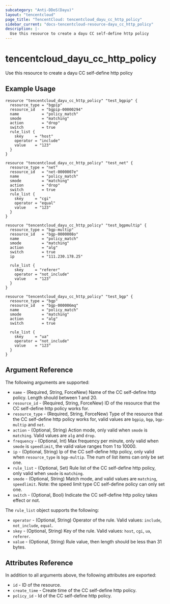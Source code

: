 ```yaml
---
subcategory: "Anti-DDoS(Dayu)"
layout: "tencentcloud"
page_title: "TencentCloud: tencentcloud_dayu_cc_http_policy"
sidebar_current: "docs-tencentcloud-resource-dayu_cc_http_policy"
description: |-
  Use this resource to create a dayu CC self-define http policy
---
```


# tencentcloud_dayu_cc_http_policy

Use this resource to create a dayu CC self-define http policy

## Example Usage

```hcl
resource "tencentcloud_dayu_cc_http_policy" "test_bgpip" {
  resource_type = "bgpip"
  resource_id   = "bgpip-00000294"
  name          = "policy_match"
  smode         = "matching"
  action        = "drop"
  switch        = true
  rule_list {
    skey     = "host"
    operator = "include"
    value    = "123"
  }
}

resource "tencentcloud_dayu_cc_http_policy" "test_net" {
  resource_type = "net"
  resource_id   = "net-0000007e"
  name          = "policy_match"
  smode         = "matching"
  action        = "drop"
  switch        = true
  rule_list {
    skey     = "cgi"
    operator = "equal"
    value    = "123"
  }
}

resource "tencentcloud_dayu_cc_http_policy" "test_bgpmultip" {
  resource_type = "bgp-multip"
  resource_id   = "bgp-0000008o"
  name          = "policy_match"
  smode         = "matching"
  action        = "alg"
  switch        = true
  ip            = "111.230.178.25"

  rule_list {
    skey     = "referer"
    operator = "not_include"
    value    = "123"
  }
}

resource "tencentcloud_dayu_cc_http_policy" "test_bgp" {
  resource_type = "bgp"
  resource_id   = "bgp-000006mq"
  name          = "policy_match"
  smode         = "matching"
  action        = "alg"
  switch        = true

  rule_list {
    skey     = "ua"
    operator = "not_include"
    value    = "123"
  }
}
```

## Argument Reference

The following arguments are supported:

* `name` - (Required, String, ForceNew) Name of the CC self-define http policy. Length should between 1 and 20.
* `resource_id` - (Required, String, ForceNew) ID of the resource that the CC self-define http policy works for.
* `resource_type` - (Required, String, ForceNew) Type of the resource that the CC self-define http policy works for, valid values are `bgpip`, `bgp`, `bgp-multip` and `net`.
* `action` - (Optional, String) Action mode, only valid when `smode` is `matching`. Valid values are `alg` and `drop`.
* `frequency` - (Optional, Int) Max frequency per minute, only valid when `smode` is `speedlimit`, the valid value ranges from 1 to 10000.
* `ip` - (Optional, String) Ip of the CC self-define http policy, only valid when `resource_type` is `bgp-multip`. The num of list items can only be set one.
* `rule_list` - (Optional, Set) Rule list of the CC self-define http policy,  only valid when `smode` is `matching`.
* `smode` - (Optional, String) Match mode, and valid values are `matching`, `speedlimit`. Note: the speed limit type CC self-define policy can only set one.
* `switch` - (Optional, Bool) Indicate the CC self-define http policy takes effect or not.

The `rule_list` object supports the following:

* `operator` - (Optional, String) Operator of the rule. Valid values: `include`, `not_include`, `equal`.
* `skey` - (Optional, String) Key of the rule. Valid values: `host`, `cgi`, `ua`, `referer`.
* `value` - (Optional, String) Rule value, then length should be less than 31 bytes.

## Attributes Reference

In addition to all arguments above, the following attributes are exported:

* `id` - ID of the resource.
* `create_time` - Create time of the CC self-define http policy.
* `policy_id` - Id of the CC self-define http policy.


